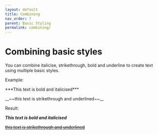 ```yaml
---
layout: default
title: Combining
nav_order: 7
parent: Basic Styling
permalink: combining/
---
```


# Combining basic styles

You can combine italicise, strikethrough, bold and underline to create text using multiple basic styles.

Example:

\*\*\*This text is bold and italicised\*\*\*

\_\_\~\~this text is strikethrough and underlined\~\~\_\_

Result:

***This text is bold and italicised***

<ins>~~this text is strikethrough and underlined~~</ins>